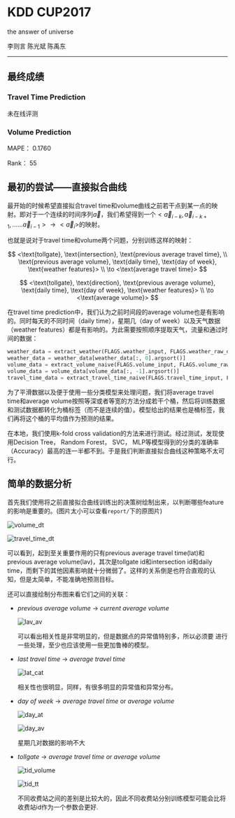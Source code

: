 # KDD CUP2017

the answer of universe

李则言 陈光斌 陈禹东

---

## 最终成绩

### Travel Time Prediction

未在线评测

### Volume Prediction

MAPE： 	0.1760

Rank：	55

## 最初的尝试——直接拟合曲线

最开始的时候希望直接拟合travel time和volume曲线之前若干点到某一点的映射。即对于一个连续的时间序列$\vec{a}$，我们希望得到一个$<\vec{a}_{i-k},\vec{a}_{i-k+1},......\vec{a}_{i-1}>\to<\vec{a}_i>$的映射。

也就是说对于travel time和volume两个问题，分别训练这样的映射：

$$
<\text{tollgate}, \text{intersection}, \text{previous average travel time}, \\ \text{previous average volume}, \text{daily time}, \text{day of week}, \text{weather features}> \\
\to <\text{average travel time}>
$$

$$
<\text{tollgate}, \text{direction}, \text{previous average volume}, \text{daily time}, \text{day of week}, \text{weather features}> \\ 
\to <\text{average volume}>
$$

在travel time prediction中，我们认为之前时间段的average volume也是有影响的。同时每天的不同时间（daily time），星期几（day of week）以及天气数据（weather features）都是有影响的。为此需要按照顺序提取天气，流量和通过时间的数据：

``` python
weather_data = extract_weather(FLAGS.weather_input, FLAGS.weather_raw_data)
weather_data = weather_data[weather_data[:, 0].argsort()]
volume_data = extract_volume_naive(FLAGS.volume_input, FLAGS.volume_raw_data, weather_data)
volume_data = volume_data[volume_data[:, -1].argsort()]
travel_time_data = extract_travel_time_naive(FLAGS.travel_time_input, FLAGS.travel_time_raw_data, volume_data)    
```

为了平滑数据以及便于使用一些分类模型来处理问题，我们将average travel time和average volume按照等深或者等宽的方法分成若干个桶，然后将训练数据和测试数据都转化为桶标签（而不是连续的值）。模型给出的结果也是桶标签，我们再将这个桶的平均值作为预测的结果。

在本地，我们使用k-fold cross validation的方法来进行测试。经过测试，发现使用Decision Tree， Random Forest， SVC， MLP等模型得到的分类的准确率（Accuracy）最高的连一半都不到。于是我们判断直接拟合曲线这种策略不太可行。

## 简单的数据分析

首先我们使用将之前直接拟合曲线训练出的决策树绘制出来，以判断哪些feature的影响是重要的。(图片太小可以查看`report/`下的原图片) 

![volume_dt](volume_decision_tree.png)

![travel_time_dt](travel_time_decision_tree.png)

可以看到，起到至关重要作用的只有previous average travel time(lat)和previous average volume(lav)，其次是tollgate id和intersection id和daily time，而剩下的其他因素影响就十分微弱了。这样的关系倒是也符合直观的认知，但是太简单，不能准确地预测目标。

还可以直接绘制分布图来看它们之间的关联：

- *previous average volume* $\to$ *current average volume*

  ![lav_av](last_volume_to_volume.jpg)

  可以看出相关性是非常明显的，但是数据点的异常值特别多，所以必须要 进行一些处理，至少也应该使用一些更加鲁棒的模型。

- *last travel time* $\to$ *average travel time*

  ![lat_cat](last_travel_time_to_average_travel_time.jpg)

  相关性也很明显，同样，有很多明显的异常值和异常分布。

- *day of week* $\to$ *average travel time* or *average volume*

  ![day_at](day_to_average_travel_time.jpg)

  ![day_av](day_to_volume.jpg)

  星期几对数据的影响不大

- *tollgate* $\to$ *average travel time or average volume*

  ![tid_volume](tid_to_volume.jpg)

  ![tid_tt](tid_to_average_travel_time.jpg)

  不同收费站之间的差别是比较大的，因此不同收费站分别训练模型可能会比将收费站id作为一个参数会更好.